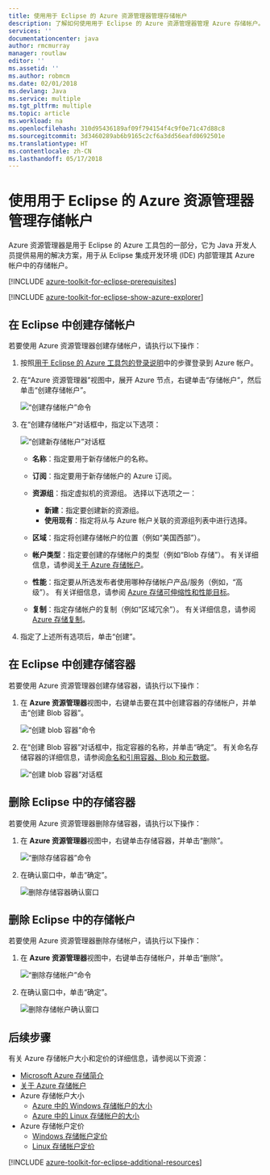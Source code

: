 ```yaml
---
title: 使用用于 Eclipse 的 Azure 资源管理器管理存储帐户
description: 了解如何使用用于 Eclipse 的 Azure 资源管理器管理 Azure 存储帐户。
services: ''
documentationcenter: java
author: rmcmurray
manager: routlaw
editor: ''
ms.assetid: ''
ms.author: robmcm
ms.date: 02/01/2018
ms.devlang: Java
ms.service: multiple
ms.tgt_pltfrm: multiple
ms.topic: article
ms.workload: na
ms.openlocfilehash: 310d95436189af09f794154f4c9f0e71c47d88c8
ms.sourcegitcommit: 3d3460289ab6b9165c2cf6a3dd56eafd0692501e
ms.translationtype: HT
ms.contentlocale: zh-CN
ms.lasthandoff: 05/17/2018
---
```

# <a name="manage-storage-accounts-by-using-the-azure-explorer-for-eclipse"></a>使用用于 Eclipse 的 Azure 资源管理器管理存储帐户

Azure 资源管理器是用于 Eclipse 的 Azure 工具包的一部分，它为 Java 开发人员提供易用的解决方案，用于从 Eclipse 集成开发环境 (IDE) 内部管理其 Azure 帐户中的存储帐户。

[!INCLUDE [azure-toolkit-for-eclipse-prerequisites](../includes/azure-toolkit-for-eclipse-prerequisites.md)]

[!INCLUDE [azure-toolkit-for-eclipse-show-azure-explorer](../includes/azure-toolkit-for-eclipse-show-azure-explorer.md)]

## <a name="create-a-storage-account-in-eclipse"></a>在 Eclipse 中创建存储帐户

若要使用 Azure 资源管理器创建存储帐户，请执行以下操作：

1. 按照[用于 Eclipse 的 Azure 工具包的登录说明](https://docs.microsoft.com/java/azure/eclipse/azure-toolkit-for-eclipse-sign-in-instructions)中的步骤登录到 Azure 帐户。

1. 在“Azure 资源管理器”视图中，展开 Azure 节点，右键单击“存储帐户”，然后单击“创建存储帐户”。

   ![“创建存储帐户”命令][CS01]

1. 在“创建存储帐户”对话框中，指定以下选项：

   ![“创建新存储帐户”对话框][CS02]

   * **名称**：指定要用于新存储帐户的名称。

   * **订阅**：指定要用于新存储帐户的 Azure 订阅。

   * **资源组**：指定虚拟机的资源组。 选择以下选项之一：
      * **新建**：指定要创建新的资源组。
      * **使用现有**：指定将从与 Azure 帐户关联的资源组列表中进行选择。

   * **区域**：指定将创建存储帐户的位置（例如“美国西部”）。

   * **帐户类型**：指定要创建的存储帐户的类型（例如“Blob 存储”）。 有关详细信息，请参阅[关于 Azure 存储帐户]。

   * **性能**：指定要从所选发布者使用哪种存储帐户产品/服务（例如，“高级”）。 有关详细信息，请参阅 [Azure 存储可伸缩性和性能目标]。

   * **复制**：指定存储帐户的复制（例如“区域冗余”）。 有关详细信息，请参阅 [Azure 存储复制]。

1. 指定了上述所有选项后，单击“创建”。

## <a name="create-a-storage-container-in-eclipse"></a>在 Eclipse 中创建存储容器

若要使用 Azure 资源管理器创建存储容器，请执行以下操作：

1. 在 **Azure 资源管理器**视图中，右键单击要在其中创建容器的存储帐户，并单击“创建 Blob 容器”。

   ![“创建 blob 容器”命令][CC01]

1. 在“创建 Blob 容器”对话框中，指定容器的名称，并单击“确定”。 有关命名存储容器的详细信息，请参阅[命名和引用容器、Blob 和元数据]。

   ![“创建 blob 容器”对话框][CC02]

## <a name="delete-a-storage-container-in-eclipse"></a>删除 Eclipse 中的存储容器

若要使用 Azure 资源管理器删除存储容器，请执行以下操作：

1. 在 **Azure 资源管理器**视图中，右键单击存储容器，并单击“删除”。

   ![“删除存储容器”命令][DC01]

1. 在确认窗口中，单击“确定”。

   ![删除存储容器确认窗口][DC02]

## <a name="delete-a-storage-account-in-eclipse"></a>删除 Eclipse 中的存储帐户

若要使用 Azure 资源管理器删除存储帐户，请执行以下操作：

1. 在 **Azure 资源管理器**视图中，右键单击存储帐户，并单击“删除”。

   ![“删除存储帐户”命令][DS01]

1. 在确认窗口中，单击“确定”。

   ![删除存储帐户确认窗口][DS02]

## <a name="next-steps"></a>后续步骤

有关 Azure 存储帐户大小和定价的详细信息，请参阅以下资源：

* [Microsoft Azure 存储简介]
* [关于 Azure 存储帐户]
* Azure 存储帐户大小
  * [Azure 中的 Windows 存储帐户的大小]
  * [Azure 中的 Linux 存储帐户的大小]
* Azure 存储帐户定价
  * [Windows 存储帐户定价]
  * [Linux 存储帐户定价]

[!INCLUDE [azure-toolkit-for-eclipse-additional-resources](../includes/azure-toolkit-for-eclipse-additional-resources.md)]

<!-- URL List -->

[Microsoft Azure 存储简介]: /azure/storage/storage-introduction
[关于 Azure 存储帐户]: /azure/storage/storage-create-storage-account
[Azure 存储复制]: /azure/storage/storage-redundancy
[Azure 存储可伸缩性和性能目标]: /azure/storage/storage-scalability-targets
[命名和引用容器、Blob 和元数据]: http://go.microsoft.com/fwlink/?LinkId=255555

[Azure 中的 Windows 存储帐户的大小]: /azure/virtual-machines/virtual-machines-windows-sizes
[Azure 中的 Linux 存储帐户的大小]: /azure/virtual-machines/virtual-machines-linux-sizes
[Windows 存储帐户定价]: /pricing/details/virtual-machines/windows/
[Linux 存储帐户定价]: /pricing/details/virtual-machines/linux/

<!-- IMG List -->

[CS01]: media/azure-toolkit-for-eclipse-managing-storage-accounts-using-azure-explorer/CS01.png
[CS02]: media/azure-toolkit-for-eclipse-managing-storage-accounts-using-azure-explorer/CS02.png
[CC01]: media/azure-toolkit-for-eclipse-managing-storage-accounts-using-azure-explorer/CC01.png
[CC02]: media/azure-toolkit-for-eclipse-managing-storage-accounts-using-azure-explorer/CC02.png

[DS01]: media/azure-toolkit-for-eclipse-managing-storage-accounts-using-azure-explorer/DS01.png
[DS02]: media/azure-toolkit-for-eclipse-managing-storage-accounts-using-azure-explorer/DS02.png
[DC01]: media/azure-toolkit-for-eclipse-managing-storage-accounts-using-azure-explorer/DC01.png
[DC02]: media/azure-toolkit-for-eclipse-managing-storage-accounts-using-azure-explorer/DC02.png
